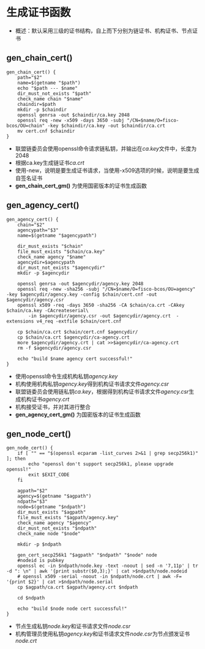 # 生成证书函数
+ 概述：默认采用三级的证书结构，自上而下分别为链证书、机构证书、节点证书
## gen_chain_cert()
```shell
gen_chain_cert() {
    path="$2"
    name=$(getname "$path")
    echo "$path --- $name"
    dir_must_not_exists "$path"
    check_name chain "$name"  
    chaindir=$path
    mkdir -p $chaindir
    openssl genrsa -out $chaindir/ca.key 2048
    openssl req -new -x509 -days 3650 -subj "/CN=$name/O=fisco-bcos/OU=chain" -key $chaindir/ca.key -out $chaindir/ca.crt
    mv cert.cnf $chaindir
}
```
+ 联盟链委员会使用openssl命令请求链私钥，并输出在*ca.key*文件中，长度为2048
+ 根据ca.key生成链证书*ca.crt*
+ 使用-new，说明是要生成证书请求，当使用-x509选项的时候，说明是要生成自签名证书
+ **gen_chain_cert_gm()** 为使用国密版本的证书生成函数

## gen_agency_cert()
```shell
gen_agency_cert() {
    chain="$2"
    agencypath="$3"
    name=$(getname "$agencypath")

    dir_must_exists "$chain"
    file_must_exists "$chain/ca.key"
    check_name agency "$name"
    agencydir=$agencypath
    dir_must_not_exists "$agencydir"
    mkdir -p $agencydir

    openssl genrsa -out $agencydir/agency.key 2048
    openssl req -new -sha256 -subj "/CN=$name/O=fisco-bcos/OU=agency" -key $agencydir/agency.key -config $chain/cert.cnf -out $agencydir/agency.csr
    openssl x509 -req -days 3650 -sha256 -CA $chain/ca.crt -CAkey $chain/ca.key -CAcreateserial\
        -in $agencydir/agency.csr -out $agencydir/agency.crt  -extensions v4_req -extfile $chain/cert.cnf
    
    cp $chain/ca.crt $chain/cert.cnf $agencydir/
    cp $chain/ca.crt $agencydir/ca-agency.crt
    more $agencydir/agency.crt | cat >>$agencydir/ca-agency.crt
    rm -f $agencydir/agency.csr

    echo "build $name agency cert successful!"
}
```
+ 使用openssl命令生成机构私钥*agency.key*
+ 机构使用机构私钥*agency.key*得到机构证书请求文件*agency.csr*
+ 联盟链委员会使用链私钥*ca.key*，根据得到机构证书请求文件*agency.csr*生成机构证书*agency.crt*
+ 机构接受证书，并对其进行整合
+ **gen_agency_cert_gm()** 为国密版本的证书生成函数

## gen_node_cert()
```shell
gen_node_cert() {
    if [ "" == "$(openssl ecparam -list_curves 2>&1 | grep secp256k1)" ]; then
        echo "openssl don't support secp256k1, please upgrade openssl!"
        exit $EXIT_CODE
    fi

    agpath="$2"
    agency=$(getname "$agpath")
    ndpath="$3"
    node=$(getname "$ndpath")
    dir_must_exists "$agpath"
    file_must_exists "$agpath/agency.key"
    check_name agency "$agency"
    dir_must_not_exists "$ndpath"	
    check_name node "$node"

    mkdir -p $ndpath

    gen_cert_secp256k1 "$agpath" "$ndpath" "$node" node
    #nodeid is pubkey
    openssl ec -in $ndpath/node.key -text -noout | sed -n '7,11p' | tr -d ": \n" | awk '{print substr($0,3);}' | cat >$ndpath/node.nodeid
    # openssl x509 -serial -noout -in $ndpath/node.crt | awk -F= '{print $2}' | cat >$ndpath/node.serial
    cp $agpath/ca.crt $agpath/agency.crt $ndpath

    cd $ndpath

    echo "build $node node cert successful!"
}
```
+ 节点生成私钥*node.key*和证书请求文件*node.csr*
+ 机构管理员使用私钥*agency.key*和证书请求文件*node.csr*为节点颁发证书*node.crt*
